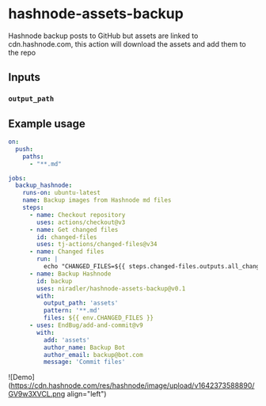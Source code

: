 # hashnode-assets-backup

Hashnode backup posts to GitHub but assets are linked to cdn.hashnode.com, this action will download the assets and add them to the repo

## Inputs

### `output_path`

## Example usage

```yaml
on:
  push:
    paths:
      - "**.md"

jobs:
  backup_hashnode:
    runs-on: ubuntu-latest
    name: Backup images from Hashnode md files
    steps:
      - name: Checkout repository
        uses: actions/checkout@v3
      - name: Get changed files
        id: changed-files
        uses: tj-actions/changed-files@v34
      - name: Changed files
        run: |
          echo "CHANGED_FILES=${{ steps.changed-files.outputs.all_changed_files }}" >> $GITHUB_ENV
      - name: Backup Hashnode
        id: backup
        uses: niradler/hashnode-assets-backup@v0.1
        with:
          output_path: 'assets'
          pattern: '**.md'
          files: ${{ env.CHANGED_FILES }}
      - uses: EndBug/add-and-commit@v9
        with:
          add: 'assets'
          author_name: Backup Bot
          author_email: backup@bot.com
          message: 'Commit files'

```

![Demo](https://cdn.hashnode.com/res/hashnode/image/upload/v1642373588890/GV9w3XVCL.png align="left")